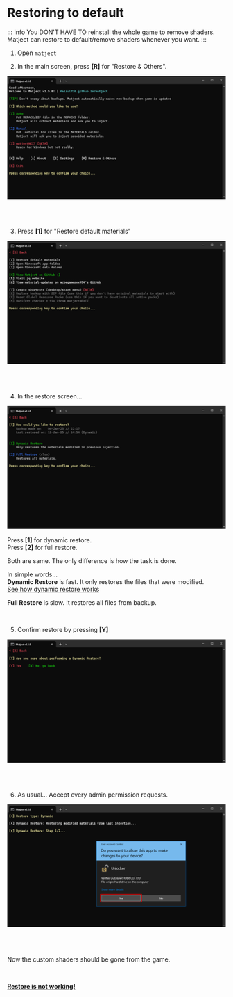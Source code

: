 # Restoring to default 

::: info
You DON'T HAVE TO reinstall the whole game to remove shaders.  
Matject can restore to default/remove shaders whenever you want.
::: 

1. Open `matject`  

2. In the main screen, press **[R]** for "Restore & Others".  

![alt text](image-26.png)  

<br><br>

3. Press **[1]** for "Restore default materials"  

![alt text](image-30.png)

<br><br>

4. In the restore screen... 

![alt text](image-31.png)

Press **[1]** for dynamic restore.  
Press **[2]** for full restore.  

Both are same. The only difference is how the task is done.  

In simple words...  
**Dynamic Restore** is fast. It only restores the files that were modified.  
[See how dynamic restore works](/docs/what-is-dynamic-restore)

**Full Restore** is slow. It restores all files from backup.  

&nbsp;

5. Confirm restore by pressing **[Y]**  

![alt text](image-32.png)

<br><br>

6. As usual...
Accept every admin permission requests.  

![alt text](image-33.png)

<br><br>

Now the custom shaders should be gone from the game.

&nbsp;

[**Restore is not working!**](restore-not-working)